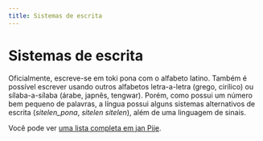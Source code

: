 ```yaml
---
title: Sistemas de escrita
---
```

# Sistemas de escrita

Oficialmente, escreve-se em toki pona com o alfabeto latino. Também é possível escrever usando outros alfabetos letra-a-letra (grego, cirílico) ou sílaba-a-sílaba (árabe, japnês, tengwar). Porém, como possui um número bem pequeno de palavras, a língua possui alguns sistemas alternativos de escrita (_sitelen_pona_, _sitelen sitelen_), além de uma linguagem de sinais.

Você pode ver [uma lista completa em jan Pije](http://tokipona.net/tp/janpije/writingsystems.php).

